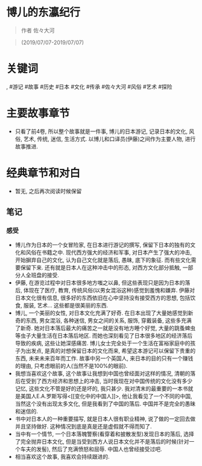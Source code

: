 # 博儿的东瀛纪行

> 作者 佐々大河

> (2019/07/07-2019/07/07)

# 关键词
, #游记 #故事 #历史 #日本 #文化 #传承 #佐々大河 #风俗 #艺术 #探险

# 主要故事章节
* 只看了前4卷, 所以整个故事就是一件事, 博儿的日本游记, 记录日本的文化, 风俗, 艺术, 传统, 迷信, 生活方式. 以博儿和口译员(伊藤)之间作为主要人物, 进行故事推进.

# 经典章节和对白
* 暂无, 之后再次阅读时候保留

## 笔记
### 感受
* 博儿作为日本的一个女冒险家, 在日本进行游记的撰写, 保留下日本的独有的文化和风俗在书籍之中. 现代西方强大的经济和军事, 对日本产生了强大的冲击, 开始摒弃自己的文化, 认为自己文化就是落后, 愚昧, 底下的象征. 而有些文化需要保留下来. 还有就是日本人在这种冲击中的形态, 对西方文化部分抵触, 一部分人全班盘的接受.
* 伊藤, 在游览过程中对日本很多地方嗤之以鼻, 但这些表现只是因为日本的落后, 体现在了医疗, 教育, 传统风俗(以男女混浴这种)感觉到羞愧和嫌弃. 伊藤对日本文化很有信息, 很多好的东西依旧在心中坚持没有接受西方的思想, 包括饮食, 服装, 艺术... 这些都是很美丽的东西.
* 博儿, 一个美丽的女性, 对日本文化充满了好奇. 在日本出现了大量她感觉到新奇的东西, 男女混浴, 各种迷信, 男女之间的关系, 服饰, 穿戴装备, 这些多充满了新奇. 她对日本落后最大的痛苦之一就是没有地方睡个好觉, 大量的跳蚤蜱虫等虫子大量生活在日本落后地区. 而她也深刻看见了日本很多地区的经济落后导致的疾病, 这些让她深感痛苦. 博儿女士完全处于一个生活在富裕家庭中的孩子为出发点, 是真的对想保留日本的文化而来, 希望这本游记可以保留下贵重的东西, 未来未来百年而工作. 故事中另一个英国人, 来日本的目的只有一个赚钱的理由, 只考虑眼前的人(当然不是100%的眼前).
* 我想当喜欢这个故事, 这个故事让我想到中国也曾经面对这样的情况, 清朝的落后在受到了西方经济和思想上的冲击, 当时我现在对中国传统的文化没有多少记忆, 这些文化不管是好的还是坏的, 我只甚少. 我对清末的最重要的一本书就是美国人E.A.罗斯写得<[[变化中的中国人]]>, 他让我看见了一个不同的中国, 当然这个没有出现太多文化, 但是我看到了中国的落后. 中国并不是完全的愚昧和迷信的.
* 书中对日本人的一种重要描写, 就是日本人很有职业精神, 说了做的一定回去做并且坚持做好. 这种情况到底是真是还是虚假就不得而知了.
* 当中有一个情节, 一个日本落魄警察(看穿着和披散发型)发现日本的落后, 选择了完全抛弃日本文化, 但是当受到西方人说日本文化并不是落后的时候(针对一个车夫的发髻), 然后了充满愤怒和屈辱. 中国人也曾经接受过吧.
* 相当喜欢这个故事, 我喜欢会持续跟进的.
